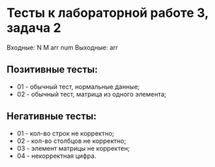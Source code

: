 # Тесты к лабораторной работе 3, задача 2

Входные: N M arr num
Выходные: arr

## Позитивные тесты:
- 01 - обычный тест, нормальные данные;
- 02 - обычный тест, матрица из одного элемента;



## Негативные тесты:
- 01 - кол-во строк не корректно;
- 02 - кол-во столбцов не корректно;
- 03 - элемент матрицы не корректен;
- 04 - некорректная цифра.